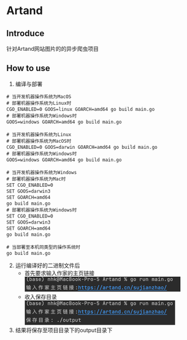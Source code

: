# Artand

## Introduce
针对Artand网站图片的的异步爬虫项目

## How to use
1. 编译与部署
```shell
# 当开发机器操作系统为MacOS
# 部署机器操作系统为Linux时
CGO_ENABLED=0 GOOS=linux GOARCH=amd64 go build main.go
# 部署机器操作系统为Windows时
GOOS=windows GOARCH=amd64 go build main.go

# 当开发机器操作系统为Linux
# 部署机器操作系统为MacOS时
CGO_ENABLED=0 GOOS=darwin GOARCH=amd64 go build main.go 
# 部署机器操作系统为Windows时
GOOS=windows GOARCH=amd64 go build main.go

# 当开发机器操作系统为Windows
# 部署机器操作系统为Mac时
SET CGO_ENABLED=0
SET GOOS=darwin3
SET GOARCH=amd64
go build main.go
# 部署机器操作系统为Windows时
SET CGO_ENABLED=0
SET GOOS=darwin3
SET GOARCH=amd64
go build main.go

# 当部署至本机同类型的操作系统时
go build main.go
```
2. 运行编译好的二进制文件后 
   * 首先要求输入作家的主页链接
    ![img.png](imgs/authlink.png)
   * 收入保存目录 
    ![img.png](imgs/outpath.png)
3. 结果将保存至项目目录下的output目录下     